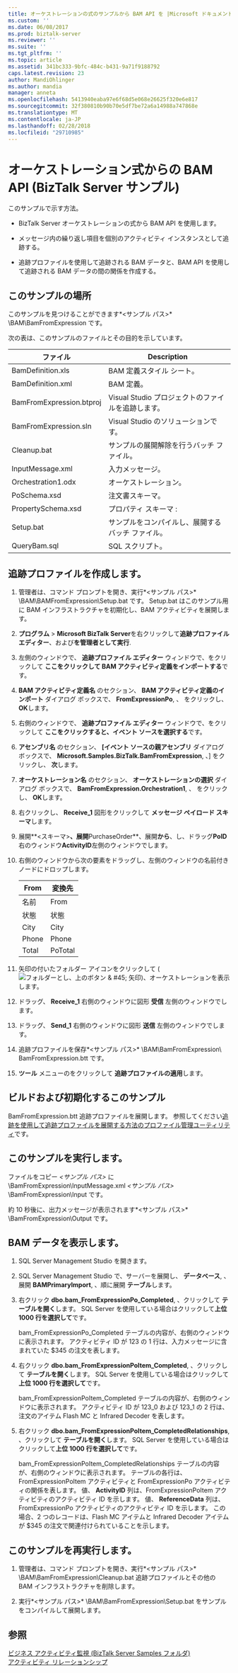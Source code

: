 ```yaml
---
title: オーケストレーションの式のサンプルから BAM API を |Microsoft ドキュメント
ms.custom: ''
ms.date: 06/08/2017
ms.prod: biztalk-server
ms.reviewer: ''
ms.suite: ''
ms.tgt_pltfrm: ''
ms.topic: article
ms.assetid: 341bc333-9bfc-484c-b431-9a71f9188792
caps.latest.revision: 23
author: MandiOhlinger
ms.author: mandia
manager: anneta
ms.openlocfilehash: 5413940eaba97e6f68d5e068e26625f320e6e817
ms.sourcegitcommit: 32f380810b90b70e5df7be72a6a14988a747868e
ms.translationtype: MT
ms.contentlocale: ja-JP
ms.lasthandoff: 02/28/2018
ms.locfileid: "29710985"
---
```

# <a name="bam-api-from-an-orchestration-expression-biztalk-server-sample"></a>オーケストレーション式からの BAM API (BizTalk Server サンプル)
このサンプルで示す方法。  
  
-   BizTalk Server オーケストレーションの式から BAM API を使用します。  
  
-   メッセージ内の繰り返し項目を個別のアクティビティ インスタンスとして追跡する。  
  
-   追跡プロファイルを使用して追跡される BAM データと、BAM API を使用して追跡される BAM データの間の関係を作成する。  
  
## <a name="where-to-find-this-sample"></a>このサンプルの場所  
 このサンプルを見つけることができます*\<サンプル パス\>* \BAM\BamFromExpression です。  
  
 次の表は、このサンプルのファイルとその目的を示しています。  
  
|ファイル|Description|  
|----------|-----------------|  
|BamDefinition.xls|BAM 定義スタイル シート。|  
|BamDefinition.xml|BAM 定義。|  
|BamFromExpression.btproj|Visual Studio プロジェクトのファイルを追跡します。|  
|BamFromExpression.sln|Visual Studio のソリューションです。|  
|Cleanup.bat|サンプルの展開解除を行うバッチ ファイル。|  
|InputMessage.xml|入力メッセージ。|  
|Orchestration1.odx|オーケストレーション。|  
|PoSchema.xsd|注文書スキーマ。|  
|PropertySchema.xsd|プロパティ スキーマ :|  
|Setup.bat|サンプルをコンパイルし、展開するバッチ ファイル。|  
|QueryBam.sql|SQL スクリプト。|  
  
## <a name="create-the-tracking-profile"></a>追跡プロファイルを作成します。  
  
1.  管理者は、コマンド プロンプトを開き、実行*\<サンプル パス\>* \BAM\BAMFromExpression\Setup.bat です。 Setup.bat はこのサンプル用に BAM インフラストラクチャを初期化し、BAM アクティビティを展開します。  
  
2.  **プログラム** > **Microsoft BizTalk Server**を右クリックして**追跡プロファイル エディター**、および**を管理者として実行**.
  
3.  左側のウィンドウで、 **追跡プロファイル エディター** ウィンドウで、をクリックして **ここをクリックして BAM アクティビティ定義をインポートする**です。  
  
4.  **BAM アクティビティ定義名** のセクション、 **BAM アクティビティ定義のインポート** ダイアログ ボックスで、 **FromExpressionPo**, 、 をクリックし、 **OK**します。  
  
5.  右側のウィンドウで、 **追跡プロファイル エディター** ウィンドウで、をクリックして **ここをクリックすると、イベント ソースを選択する**です。  
  
6.  **アセンブリ名** のセクション、 **[イベント ソースの親アセンブリ** ダイアログ ボックスで、 **Microsoft.Samples.BizTalk.BamFromExpression**, 、] をクリックし、 **次**します。  
  
7.  **オーケストレーション名** のセクション、 **オーケストレーションの選択** ダイアログ ボックスで、 **BamFromExpression.Orchestration1**, 、 をクリックし、 **OK**します。  
  
8.  右クリックし、 **Receive_1** 図形をクリックして **メッセージ ペイロード スキーマ**します。  
  
9. 展開**\<スキーマ\>**、展開**PurchaseOrder**、展開**から**、し、ドラッグ**PoID**右のウィンドウ**ActivityID**左側のウィンドウでします。  
  
10. 右側のウィンドウから次の要素をドラッグし、左側のウィンドウの名前付きノードにドロップします。  
  
    |From|変換先|  
    |----------|--------|  
    |名前|From|  
    |状態|状態|  
    |City|City|  
    |Phone|Phone|  
    |Total|PoTotal|  
  
11. 矢印の付いたフォルダー アイコンをクリックして (![フォルダーとし、上のボタン & #45; 矢印](../core/media/abccd08b-2b01-49c6-80ed-a032bbbd10d4.gif "abccd08b-2b01-49c6-80ed-a032bbbd10d4"))、オーケストレーションを表示します。  
  
12. ドラッグ、 **Receive_1** 右側のウィンドウに図形 **受信** 左側のウィンドウでします。  
  
13. ドラッグ、 **Send_1** 右側のウィンドウに図形 **送信** 左側のウィンドウでします。  
  
14. 追跡プロファイルを保存*\<サンプル パス\>* \BAM\BamFromExpression\ BamFromExpression.btt です。  
  
15. **ツール**  メニューのをクリックして **追跡プロファイルの適用**します。  
  
## <a name="build-and-initialize-this-sample"></a>ビルドおよび初期化するこのサンプル  
  
BamFromExpression.btt 追跡プロファイルを展開します。 参照してください[追跡を使用して追跡プロファイルを展開する方法のプロファイル管理ユーティリティ](../core/how-to-deploy-tracking-profiles-with-the-tracking-profiles-management-utility.md)です。  
  
## <a name="run-this-sample"></a>このサンプルを実行します。  
  
ファイルをコピー *\<サンプル パス\>* に \BamFromExpression\InputMessage.xml *\<サンプル パス\>* \BamFromExpression\Input です。  
  
約 10 秒後に、出力メッセージが表示されます*\<サンプル パス\>* \BamFromExpression\Output です。  
  
## <a name="view-the-bam-data"></a>BAM データを表示します。  
  
1.  SQL Server Management Studio を開きます。  
  
2.  SQL Server Management Studio で、サーバーを展開し、 **データベース**, 、展開 **BAMPrimaryImport**, 、順に展開 **テーブル**します。  
  
3.  右クリック **dbo.bam_FromExpressionPo_Completed**, 、クリックして **テーブルを開く**します。 SQL Server を使用している場合はクリックして**上位 1000 行を選択して**です。  
  
     bam_FromExpressionPo_Completed テーブルの内容が、右側のウィンドウに表示されます。 アクティビティ ID が 123 の 1 行は、入力メッセージに含まれていた $345 の注文を表します。  
  
4.  右クリック **dbo.bam_FromExpressionPoItem_Completed**, 、クリックして **テーブルを開く**します。 SQL Server を使用している場合はクリックして**上位 1000 行を選択して**です。  
  
     bam_FromExpressionPoItem_Completed テーブルの内容が、右側のウィンドウに表示されます。 アクティビティ ID が 123_0 および 123_1 の 2 行は、注文のアイテム Flash MC と Infrared Decoder を表します。  
  
5.  右クリック **dbo.bam_FromExpressionPoItem_CompletedRelationships**, 、クリックして **テーブルを開く**します。 SQL Server を使用している場合はクリックして**上位 1000 行を選択して**です。  
  
     bam_FromExpressionPoItem_CompletedRelationships テーブルの内容が、右側のウィンドウに表示されます。 テーブルの各行は、FromExpressionPoItem アクティビティと FromExpressionPo アクティビティの関係を表します。 値、 **ActivityID** 列は、FromExpressionPoItem アクティビティのアクティビティ ID を示します。 値、 **ReferenceData** 列は、FromExpressionPo アクティビティのアクティビティ ID を示します。 この場合、2 つのレコードは、Flash MC アイテムと Infrared Decoder アイテムが $345 の注文で関連付けられていることを示します。  
  
## <a name="re-run-the-sample"></a>このサンプルを再実行します。  
  
1.  管理者は、コマンド プロンプトを開き、実行*\<サンプル パス\>* \BAM\BamFromExpression\Cleanup.bat 追跡プロファイルとその他の BAM インフラストラクチャを削除します。 
  
2.  実行*\<サンプル パス\>* \BAM\BamFromExpression\Setup.bat をサンプルをコンパイルして展開します。  
  
## <a name="see-also"></a>参照  
 [ビジネス アクティビティ監視 (BizTalk Server Samples フォルダ)](../core/business-activity-monitoring-biztalk-server-samples-folder.md)   
 [アクティビティ リレーションシップ](../core/activity-relationships.md)